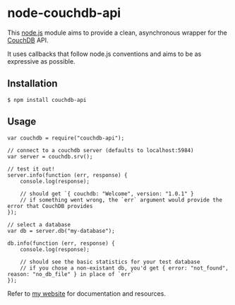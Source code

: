 # node-couchdb-api

This [node.js](http://nodejs.org/) module aims to provide a clean, asynchronous wrapper for the [CouchDB](http://couchdb.apache.org/) API.

It uses callbacks that follow node.js conventions and aims to be as expressive as possible.

## Installation

`$ npm install couchdb-api`

## Usage

    var couchdb = require("couchdb-api");

    // connect to a couchdb server (defaults to localhost:5984)
    var server = couchdb.srv();

    // test it out!
    server.info(function (err, response) {
		console.log(response);

		// should get `{ couchdb: "Welcome", version: "1.0.1" }
		// if something went wrong, the `err` argument would provide the error that CouchDB provides
    });

    // select a database
    var db = server.db("my-database");

    db.info(function (err, response) {
		console.log(response);

		// should see the basic statistics for your test database
		// if you chose a non-existant db, you'd get { error: "not_found", reason: "no_db_file" } in place of `err`
    });

Refer to [my website](http://dominicbarnes.us/node-couchdb-api/) for documentation and resources.

